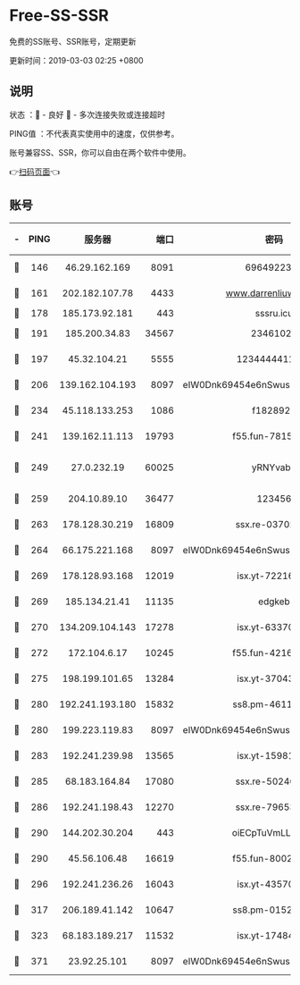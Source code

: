 # Free-SS-SSR

免费的SS账号、SSR账号，定期更新

更新时间：2019-03-03 02:25 +0800

## 说明

状态     ：🙂 - 良好 🙁 - 多次连接失败或连接超时

PING值   ：不代表真实使用中的速度，仅供参考。

账号兼容SS、SSR，你可以自由在两个软件中使用。

👉[扫码页面](https://liesauer.github.io/free-ss-ssr.github.io/)👈

## 账号

|-|PING|服务器|端口|密码|加密方式|区域|
|:----:|:----:|:-----:|-----:|:----:|:----:|:----:|
|🙂|146|46.29.162.169|8091|6964922356|aes-256-cfb|RU|
|🙂|161|202.182.107.78|4433|www.darrenliuwei.com|aes-256-cfb|JP|
|🙂|178|185.173.92.181|443|sssru.icu|rc4-md5|RU|
|🙂|191|185.200.34.83|34567|23461023|aes-256-cfb|US|
|🙂|197|45.32.104.21|5555|1234444411111|aes-256-cfb|SG|
|🙂|206|139.162.104.193|8097|eIW0Dnk69454e6nSwuspv9DmS201tQ0D|aes-256-cfb|JP|
|🙂|234|45.118.133.253|1086|f1828920|aes-256-cfb|SG|
|🙂|241|139.162.11.113|19793|f55.fun-78151290|aes-256-cfb|SG|
|🙂|249|27.0.232.19|60025|yRNYvabB|xchacha20-ietf-poly1305|HK|
|🙂|259|204.10.89.10|36477|123456|aes-256-cfb|US|
|🙂|263|178.128.30.219|16809|ssx.re-03702185|aes-256-cfb|SG|
|🙂|264|66.175.221.168|8097|eIW0Dnk69454e6nSwuspv9DmS201tQ0D|aes-256-cfb|US|
|🙂|269|178.128.93.168|12019|isx.yt-72216757|aes-256-cfb|SG|
|🙂|269|185.134.21.41|11135|edgkeb|aes-256-cfb|GB|
|🙂|270|134.209.104.143|17278|isx.yt-63370045|aes-256-cfb|SG|
|🙂|272|172.104.6.17|10245|f55.fun-42164913|aes-256-cfb|US|
|🙂|275|198.199.101.65|13284|isx.yt-37043083|aes-256-cfb|US|
|🙂|280|192.241.193.180|15832|ss8.pm-46115453|aes-256-cfb|US|
|🙂|280|199.223.119.83|8097|eIW0Dnk69454e6nSwuspv9DmS201tQ0D|aes-256-cfb|US|
|🙂|283|192.241.239.98|13565|isx.yt-15981055|aes-256-cfb|US|
|🙂|285|68.183.164.84|17080|ssx.re-50240519|aes-256-cfb|US|
|🙂|286|192.241.198.43|12270|ssx.re-79653159|aes-256-cfb|US|
|🙂|290|144.202.30.204|443|oiECpTuVmLLxk4Ts|aes-256-cfb|US|
|🙂|290|45.56.106.48|16619|f55.fun-80021142|aes-256-cfb|US|
|🙂|296|192.241.236.26|16043|isx.yt-43570413|aes-256-cfb|US|
|🙂|317|206.189.41.142|10647|ss8.pm-01527155|aes-256-cfb|SG|
|🙂|323|68.183.189.217|11532|isx.yt-17484658|aes-256-cfb|SG|
|🙂|371|23.92.25.101|8097|eIW0Dnk69454e6nSwuspv9DmS201tQ0D|aes-256-cfb|US|
